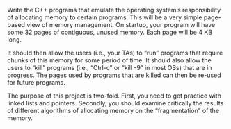 Write the C++ programs that emulate the operating system’s responsibility of allocating memory to certain programs. This will be a very
simple page-based view of memory management. On startup, your program will have some 32 pages of contiguous, unused memory. Each page will
be 4 KB long. 

It should then allow the users (i.e., your TAs) to “run” programs that require chunks of this memory for some period of time. It should
also allow the users to “kill” programs (i.e., “Ctrl-c” or “kill -9” in most OSs) that are in progress. The pages used by programs that are
killed can then be re-used for future programs. 

The purpose of this project is two-fold. First, you need to get practice with linked lists and pointers. Secondly, you should examine 
critically the results of different algorithms of allocating memory on the “fragmentation” of the memory.
